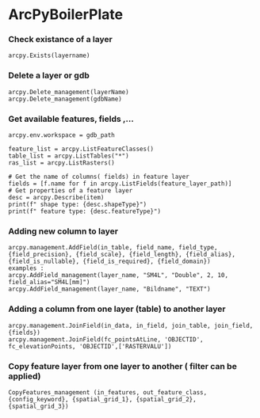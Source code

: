 # ArcPyBoilerPlate
### Check existance of a layer
```
arcpy.Exists(layername)
```

### Delete a layer or gdb
```
arcpy.Delete_management(layerName)
arcpy.Delete_management(gdbName)
```
### Get available features, fields ,...
```
arcpy.env.workspace = gdb_path

feature_list = arcpy.ListFeatureClasses()
table_list = arcpy.ListTables("*")
ras_list = arcpy.ListRasters()

# Get the name of columns( fields) in feature layer
fields = [f.name for f in arcpy.ListFields(feature_layer_path)]
# Get properties of a feature layer
desc = arcpy.Describe(item)
print(f" shape type: {desc.shapeType}")
print(f" feature type: {desc.featureType}")

```


### Adding new column to layer
```
arcpy.management.AddField(in_table, field_name, field_type, {field_precision}, {field_scale}, {field_length}, {field_alias}, {field_is_nullable}, {field_is_required}, {field_domain})
examples :
arcpy.AddField_management(layer_name, "SM4L", "Double", 2, 10, field_alias="SM4L[mm]")
arcpy.AddField_management(layer_name, "Bildname", "TEXT")
```

### Adding a column from one layer (table) to another layer
```
arcpy.management.JoinField(in_data, in_field, join_table, join_field, {fields})
arcpy.management.JoinField(fc_pointsAtLine, 'OBJECTID', fc_elevationPoints, 'OBJECTID',['RASTERVALU'])
```

### Copy feature layer from one layer to another ( filter can be applied)
```
CopyFeatures_management (in_features, out_feature_class, {config_keyword}, {spatial_grid_1}, {spatial_grid_2}, {spatial_grid_3})
```
